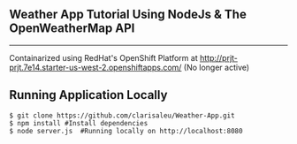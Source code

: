 ## Weather App Tutorial Using NodeJs & The OpenWeatherMap API

---

Containarized using RedHat's OpenShift Platform at http://prjt-prjt.7e14.starter-us-west-2.openshiftapps.com/ (No longer active)

## Running Application Locally

```
$ git clone https://github.com/clarisaleu/Weather-App.git
$ npm install #Install dependencies
$ node server.js  #Running locally on http://localhost:8080
```
